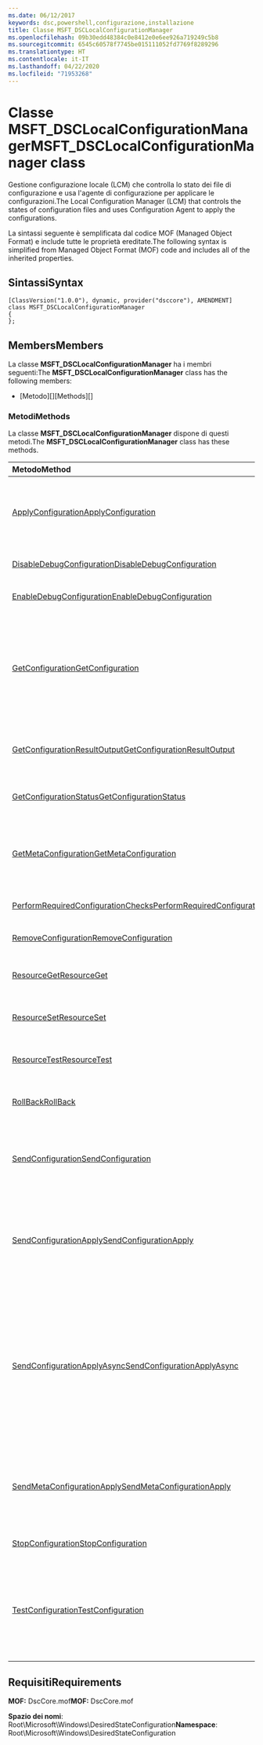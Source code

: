 ```yaml
---
ms.date: 06/12/2017
keywords: dsc,powershell,configurazione,installazione
title: Classe MSFT_DSCLocalConfigurationManager
ms.openlocfilehash: 09b30edd48384c0e8412e0e6ee926a719249c5b8
ms.sourcegitcommit: 6545c60578f7745be015111052fd7769f8289296
ms.translationtype: HT
ms.contentlocale: it-IT
ms.lasthandoff: 04/22/2020
ms.locfileid: "71953268"
---
```

# <a name="msft_dsclocalconfigurationmanager-class"></a><span data-ttu-id="709c5-103">Classe MSFT_DSCLocalConfigurationManager</span><span class="sxs-lookup"><span data-stu-id="709c5-103">MSFT_DSCLocalConfigurationManager class</span></span>

<span data-ttu-id="709c5-104">Gestione configurazione locale (LCM) che controlla lo stato dei file di configurazione e usa l'agente di configurazione per applicare le configurazioni.</span><span class="sxs-lookup"><span data-stu-id="709c5-104">The Local Configuration Manager (LCM) that controls the states of configuration files and uses Configuration Agent to apply the configurations.</span></span>

<span data-ttu-id="709c5-105">La sintassi seguente è semplificata dal codice MOF (Managed Object Format) e include tutte le proprietà ereditate.</span><span class="sxs-lookup"><span data-stu-id="709c5-105">The following syntax is simplified from Managed Object Format (MOF) code and includes all of the inherited properties.</span></span>

## <a name="syntax"></a><span data-ttu-id="709c5-106">Sintassi</span><span class="sxs-lookup"><span data-stu-id="709c5-106">Syntax</span></span>

```
[ClassVersion("1.0.0"), dynamic, provider("dsccore"), AMENDMENT]
class MSFT_DSCLocalConfigurationManager
{
};
```

## <a name="members"></a><span data-ttu-id="709c5-107">Members</span><span class="sxs-lookup"><span data-stu-id="709c5-107">Members</span></span>

<span data-ttu-id="709c5-108">La classe **MSFT_DSCLocalConfigurationManager** ha i membri seguenti:</span><span class="sxs-lookup"><span data-stu-id="709c5-108">The **MSFT_DSCLocalConfigurationManager** class has the following members:</span></span>

- <span data-ttu-id="709c5-109">[Metodo][]</span><span class="sxs-lookup"><span data-stu-id="709c5-109">[Methods][]</span></span>

### <a name="methods"></a><span data-ttu-id="709c5-110">Metodi</span><span class="sxs-lookup"><span data-stu-id="709c5-110">Methods</span></span>

<span data-ttu-id="709c5-111">La classe **MSFT_DSCLocalConfigurationManager** dispone di questi metodi.</span><span class="sxs-lookup"><span data-stu-id="709c5-111">The **MSFT_DSCLocalConfigurationManager** class has these methods.</span></span>

|<span data-ttu-id="709c5-112">Metodo</span><span class="sxs-lookup"><span data-stu-id="709c5-112">Method</span></span> |<span data-ttu-id="709c5-113">Descrizione</span><span class="sxs-lookup"><span data-stu-id="709c5-113">Description</span></span> |
|:--- |:---|
| [<span data-ttu-id="709c5-114">ApplyConfiguration</span><span class="sxs-lookup"><span data-stu-id="709c5-114">ApplyConfiguration</span></span>](msft-dsclocalconfigurationmanager-applyconfiguration.md)| <span data-ttu-id="709c5-115">Usa l'agente di configurazione per applicare la configurazione in sospeso.</span><span class="sxs-lookup"><span data-stu-id="709c5-115">Uses the Configuration Agent to apply the configuration that is pending.</span></span>|
| [<span data-ttu-id="709c5-116">DisableDebugConfiguration</span><span class="sxs-lookup"><span data-stu-id="709c5-116">DisableDebugConfiguration</span></span>](msft-dsclocalconfigurationmanager-disabledebugconfiguration.md)| <span data-ttu-id="709c5-117">Disabilita il debug delle risorse DSC.</span><span class="sxs-lookup"><span data-stu-id="709c5-117">Disables DSC resource debugging.</span></span>|
| [<span data-ttu-id="709c5-118">EnableDebugConfiguration</span><span class="sxs-lookup"><span data-stu-id="709c5-118">EnableDebugConfiguration</span></span>](msft-dsclocalconfigurationmanager-enabledebugconfiguration.md)| <span data-ttu-id="709c5-119">Abilita il debug delle risorse DSC.</span><span class="sxs-lookup"><span data-stu-id="709c5-119">Enables DSC resource debugging.</span></span>|
| [<span data-ttu-id="709c5-120">GetConfiguration</span><span class="sxs-lookup"><span data-stu-id="709c5-120">GetConfiguration</span></span>](msft-dsclocalconfigurationmanager-getconfiguration.md)| <span data-ttu-id="709c5-121">Invia il documento di configurazione al nodo gestito e usa il metodo **Get** dell'agente di configurazione per applicare la configurazione.</span><span class="sxs-lookup"><span data-stu-id="709c5-121">Sends the configuration document to the managed node and uses the **Get** method of the Configuration Agent to apply the configuration.</span></span>|
| [<span data-ttu-id="709c5-122">GetConfigurationResultOutput</span><span class="sxs-lookup"><span data-stu-id="709c5-122">GetConfigurationResultOutput</span></span>](msft-dsclocalconfigurationmanager-getconfigurationresultoutput.md)| <span data-ttu-id="709c5-123">Ottiene l'output dell'agente di configurazione relativo a un processo specifico.</span><span class="sxs-lookup"><span data-stu-id="709c5-123">Gets the Configuration Agent output relating to a specific job.</span></span>|
| [<span data-ttu-id="709c5-124">GetConfigurationStatus</span><span class="sxs-lookup"><span data-stu-id="709c5-124">GetConfigurationStatus</span></span>](msft-dsclocalconfigurationmanager-getconfigurationstatus.md)| <span data-ttu-id="709c5-125">Ottenere la cronologia dello stato della configurazione.</span><span class="sxs-lookup"><span data-stu-id="709c5-125">Get the configuration status history.</span></span>|
| [<span data-ttu-id="709c5-126">GetMetaConfiguration</span><span class="sxs-lookup"><span data-stu-id="709c5-126">GetMetaConfiguration</span></span>](msft-dsclocalconfigurationmanager-getmetaconfiguration.md)| <span data-ttu-id="709c5-127">Ottiene le impostazioni di Gestione configurazione locale usate per controllare l'agente di configurazione.</span><span class="sxs-lookup"><span data-stu-id="709c5-127">Gets the LCM settings that are used to control Configuration Agent.</span></span>|
| [<span data-ttu-id="709c5-128">PerformRequiredConfigurationChecks</span><span class="sxs-lookup"><span data-stu-id="709c5-128">PerformRequiredConfigurationChecks</span></span>](msft-dsclocalconfigurationmanager-performrequiredconfigurationchecks.md)| <span data-ttu-id="709c5-129">Avvia una verifica di coerenza.</span><span class="sxs-lookup"><span data-stu-id="709c5-129">Starts the consistency check.</span></span>|
| [<span data-ttu-id="709c5-130">RemoveConfiguration</span><span class="sxs-lookup"><span data-stu-id="709c5-130">RemoveConfiguration</span></span>](msft-dsclocalconfigurationmanager-removeconfiguration.md)| <span data-ttu-id="709c5-131">Rimuove i file di configurazione.</span><span class="sxs-lookup"><span data-stu-id="709c5-131">Removes the configuration files.</span></span>|
| [<span data-ttu-id="709c5-132">ResourceGet</span><span class="sxs-lookup"><span data-stu-id="709c5-132">ResourceGet</span></span>](msft-dsclocalconfigurationmanager-resourceget.md)| <span data-ttu-id="709c5-133">Chiama direttamente il metodo di **Get** di una risorsa DSC.</span><span class="sxs-lookup"><span data-stu-id="709c5-133">Directly calls the **Get** method of a DSC resource.</span></span>|
| [<span data-ttu-id="709c5-134">ResourceSet</span><span class="sxs-lookup"><span data-stu-id="709c5-134">ResourceSet</span></span>](msft-dsclocalconfigurationmanager-resourceset.md)| <span data-ttu-id="709c5-135">Chiama direttamente il metodo di **Set** di una risorsa DSC.</span><span class="sxs-lookup"><span data-stu-id="709c5-135">Directly calls the **Set** method of a DSC resource.</span></span>|
| [<span data-ttu-id="709c5-136">ResourceTest</span><span class="sxs-lookup"><span data-stu-id="709c5-136">ResourceTest</span></span>](msft-dsclocalconfigurationmanager-resourcetest.md)| <span data-ttu-id="709c5-137">Chiama direttamente il metodo di **Test** di una risorsa DSC.</span><span class="sxs-lookup"><span data-stu-id="709c5-137">Directly calls the **Test** method of a DSC resource.</span></span>|
| [<span data-ttu-id="709c5-138">RollBack</span><span class="sxs-lookup"><span data-stu-id="709c5-138">RollBack</span></span>](msft-dsclocalconfigurationmanager-rollback.md)| <span data-ttu-id="709c5-139">Esegue il rollback di una configurazione precedente.</span><span class="sxs-lookup"><span data-stu-id="709c5-139">Rolls back to a previous configuration.</span></span>|
| [<span data-ttu-id="709c5-140">SendConfiguration</span><span class="sxs-lookup"><span data-stu-id="709c5-140">SendConfiguration</span></span>](msft-dsclocalconfigurationmanager-sendconfiguration.md)| <span data-ttu-id="709c5-141">Invia il documento di configurazione al nodo gestito e lo salva come modifica in sospeso.</span><span class="sxs-lookup"><span data-stu-id="709c5-141">Sends the configuration document to the managed node and saves it as a pending change.</span></span>|
| [<span data-ttu-id="709c5-142">SendConfigurationApply</span><span class="sxs-lookup"><span data-stu-id="709c5-142">SendConfigurationApply</span></span>](msft-dsclocalconfigurationmanager-sendconfigurationapply.md)| <span data-ttu-id="709c5-143">Invia il documento di configurazione al nodo gestito e usa l'agente di configurazione per applicare la configurazione.</span><span class="sxs-lookup"><span data-stu-id="709c5-143">Sends the configuration document to the managed node and uses the Configuration Agent to apply the configuration.</span></span>|
| [<span data-ttu-id="709c5-144">SendConfigurationApplyAsync</span><span class="sxs-lookup"><span data-stu-id="709c5-144">SendConfigurationApplyAsync</span></span>](msft-dsclocalconfigurationmanager-sendconfigurationapplyasync.md)| <span data-ttu-id="709c5-145">Inviare il documento di configurazione per il nodo gestito e iniziare a usare l'agente di configurazione per applicare la configurazione.</span><span class="sxs-lookup"><span data-stu-id="709c5-145">Send the configuration document to the managed node and start using the Configuration Agent to apply the configuration.</span></span> <span data-ttu-id="709c5-146">Usare GetConfigurationResultOutput per recuperare l'output dei risultati.</span><span class="sxs-lookup"><span data-stu-id="709c5-146">Use GetConfigurationResultOutput to retrieve result output.</span></span>|
| [<span data-ttu-id="709c5-147">SendMetaConfigurationApply</span><span class="sxs-lookup"><span data-stu-id="709c5-147">SendMetaConfigurationApply</span></span>](msft-dsclocalconfigurationmanager-sendmetaconfigurationapply.md)| <span data-ttu-id="709c5-148">Configura le impostazioni di Gestione configurazione locale usate per controllare l'agente di configurazione.</span><span class="sxs-lookup"><span data-stu-id="709c5-148">Sets the LCM settings that are used to control the Configuration Agent.</span></span>|
| [<span data-ttu-id="709c5-149">StopConfiguration</span><span class="sxs-lookup"><span data-stu-id="709c5-149">StopConfiguration</span></span>](msft-dsclocalconfigurationmanager-stopconfiguration.md)| <span data-ttu-id="709c5-150">Arresta la configurazione in corso.</span><span class="sxs-lookup"><span data-stu-id="709c5-150">Stops the configuration that is in progress.</span></span>|
| [<span data-ttu-id="709c5-151">TestConfiguration</span><span class="sxs-lookup"><span data-stu-id="709c5-151">TestConfiguration</span></span>](msft-dsclocalconfigurationmanager-testconfiguration.md)| <span data-ttu-id="709c5-152">Consente di inviare il documento di configurazione al nodo gestito e verificare la configurazione corrente sulla base del documento.</span><span class="sxs-lookup"><span data-stu-id="709c5-152">Sends the configuration document to the managed node and verifies the current configuration against the document.</span></span>|

## <a name="requirements"></a><span data-ttu-id="709c5-153">Requisiti</span><span class="sxs-lookup"><span data-stu-id="709c5-153">Requirements</span></span>

<span data-ttu-id="709c5-154">**MOF:** DscCore.mof</span><span class="sxs-lookup"><span data-stu-id="709c5-154">**MOF:** DscCore.mof</span></span>

<span data-ttu-id="709c5-155">**Spazio dei nomi**: Root\Microsoft\Windows\DesiredStateConfiguration</span><span class="sxs-lookup"><span data-stu-id="709c5-155">**Namespace**: Root\Microsoft\Windows\DesiredStateConfiguration</span></span>
